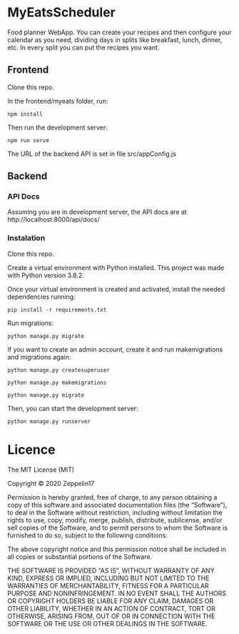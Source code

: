 # MyEatsScheduler
Food planner WebApp. You can create your recipes and then configure your calendar as you need, dividing days in splits like breakfast, lunch, dinner, etc. In every split you can put the recipes you want.

## Frontend
Clone this repo.

In the frontend/myeats folder, run:

```npm install```

Then run the development server:

```npm run serve```

The URL of the backend API is set in file src/appConfig.js

## Backend

### API Docs
Assuming you are in development server, the API docs are at http://localhost:8000/api/docs/

### Instalation
Clone this repo. 

Create a virtual environment with Python installed. This project was made with Python version 3.8.2.

Once your virtual environment is created and activated, install the needed dependencies running:

```
pip install -r requirements.txt
```

Run migrations:
```
python manage.py migrate
```

If you want to create an admin account, create it and run makemigrations and migrations again:
```
python manage.py createsuperuser
```

```
python manage.py makemigrations
```

```
python manage.py migrate
```

Then, you can start the development server:
```
python manage.py runserver
```

# Licence
 The MIT License (MIT)

Copyright © 2020 Zeppelin17

Permission is hereby granted, free of charge, to any person obtaining a copy of this software and associated documentation files (the “Software”), to deal in the Software without restriction, including without limitation the rights to use, copy, modify, merge, publish, distribute, sublicense, and/or sell copies of the Software, and to permit persons to whom the Software is furnished to do so, subject to the following conditions:

The above copyright notice and this permission notice shall be included in all copies or substantial portions of the Software.

THE SOFTWARE IS PROVIDED “AS IS”, WITHOUT WARRANTY OF ANY KIND, EXPRESS OR IMPLIED, INCLUDING BUT NOT LIMITED TO THE WARRANTIES OF MERCHANTABILITY, FITNESS FOR A PARTICULAR PURPOSE AND NONINFRINGEMENT. IN NO EVENT SHALL THE AUTHORS OR COPYRIGHT HOLDERS BE LIABLE FOR ANY CLAIM, DAMAGES OR OTHER LIABILITY, WHETHER IN AN ACTION OF CONTRACT, TORT OR OTHERWISE, ARISING FROM, OUT OF OR IN CONNECTION WITH THE SOFTWARE OR THE USE OR OTHER DEALINGS IN THE SOFTWARE.